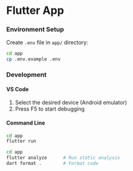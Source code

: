 # Flutter App

### Environment Setup

Create `.env` file in `app/` directory:

```bash
cd app
cp .env.example .env
```
### Development

#### VS Code

1. Select the desired device (Android emulator)
2. Press F5 to start debugging

#### Command Line

```bash
cd app
flutter run
```

```bash
cd app
flutter analyze      # Run static analysis
dart format .        # Format code
```